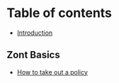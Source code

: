 # Table of contents

* [Introduction](README.md)

## Zont Basics

* [How to take out a policy](zont-basics/how-to-take-out-a-policy.md)
